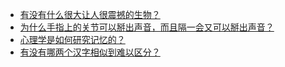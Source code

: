 + [有没有什么很大让人很震撼的生物？](https://daily.zhihu.com/story/9778523)
+ [为什么手指上的关节可以掰出声音，而且隔一会又可以掰出声音？](https://daily.zhihu.com/story/9778653)
+ [心理学是如何研究记忆的？](https://daily.zhihu.com/story/9778659)
+ [有没有哪两个汉字相似到难以区分？](https://daily.zhihu.com/story/9778663)
